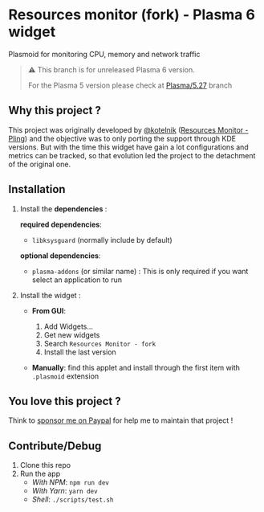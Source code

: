 # Resources monitor (fork) - Plasma 6 widget

Plasmoid for monitoring CPU, memory and network traffic

> ⚠️ This branch is for unreleased Plasma 6 version.
>
> For the Plasma 5 version please check at [Plasma/5.27](https://github.com/orblazer/plasma-applet-resources-monitor/tree/Plasma/5.27) branch

## Why this project ?

This project was originally developed by [@kotelnik](https://github.com/kotelnik) ([Resources Monitor - Pling](https://www.pling.com/p/998908)) and the objective was to only porting the support through KDE versions.
But with the time this widget have gain a lot configurations and metrics can be tracked, so that evolution led the project to the detachment of the original one.

## Installation

1. Install the **dependencies** :

   **required dependencies**:

   - `libksysguard` (normally include by default)

   **optional dependencies**:

   - `plasma-addons` (or similar name) : This is only required if you want select an application to run

2. Install the widget :

   - **From GUI**:

     1. Add Widgets...
     2. Get new widgets
     3. Search `Resources Monitor - fork`
     4. Install the last version

   - **Manually**: find this applet and install through the first item with `.plasmoid` extension

## You love this project ?

Think to [sponsor me on Paypal](https://www.paypal.me/orblazer) for help me to maintain that project !

## Contribute/Debug

1. Clone this repo
2. Run the app
   - _With NPM_: `npm run dev`
   - _With Yarn_: `yarn dev`
   - _Shell_: `./scripts/test.sh`
